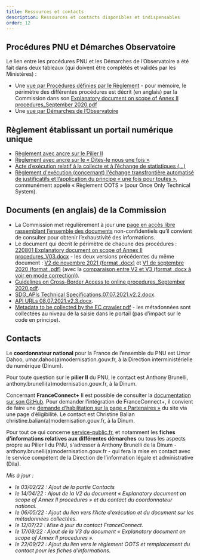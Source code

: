 ```yaml
---
title: Ressources et contacts
description: Ressources et contacts disponibles et indispensables
order: 12
---
```



## Procédures PNU et Démarches Observatoire 

Le lien entre les procédures PNU et les Démarches de l’Observatoire a été fait dans deux tableaux (qui doivent être complétés et validés par les Ministères)&nbsp;:

* Une [vue par Procédures définies par le Règlement](https://airtable.com/shrHA6vtsvmvEJygE/tblkvBZs4Hwj5JDhF) - pour mémoire, le périmètre des différentes procédures est décrit (en anglais) par la Commission dans son [Explanatory document on scope of Annex II procedures_September 2020.pdf](https://github.com/DISIC/design.numerique.gouv.fr/files/7849089/Explanatory.document.on.scope.of.Annex.II.procedures_Sept.2020-1.1.pdf)
* Une [vue par Démarches de l’Observatoire](https://airtable.com/shrFh9LF94qois3sm)


## Règlement établissant un portail numérique unique

* [Règlement avec ancre sur le Pilier II](https://eur-lex.europa.eu/legal-content/FR/TXT/HTML/?uri=CELEX:32018R1724&from=EN#d1e1695-1-1)
* [Règlement avec ancre sur le «&nbsp;Dites-le nous une fois&nbsp;»](https://eur-lex.europa.eu/legal-content/FR/TXT/HTML/?uri=CELEX:32018R1724&from=EN#d1e1761-1-1)
* [Acte d’exécution relatif à la collecte et à l’échange de statistiques (...)](https://eur-lex.europa.eu/legal-content/FR/TXT/HTML/?uri=CELEX:32020R1121&from=FR#d1e413-3-1)
* [Règlement d'exécution (concernant) l'échange transfrontière automatisé de justificatifs et l’application du principe «&nbsp;une fois pour toutes&nbsp;»](https://eur-lex.europa.eu/legal-content/FR/TXT/HTML/?uri=CELEX:32022R1463&from=EN), communément appelé «&nbsp;Règlement OOTS&nbsp;» (pour <span lang="en">Once Only Technical System</span>).


## Documents (en anglais) de la Commission

* La Commission met régulièrement à jour une [page en accès libre rassemblant l’ensemble des documents](https://ec.europa.eu/growth/single-digital-gateway-requirements_en) non-confidentiels qu’il convient de consulter pour obtenir l’exhaustivité des informations.
* Le document qui décrit le périmètre de chacune des procédures&nbsp;: <span lang="en">[220801 Explanatory document on scope of Annex II procedures_V03.docx](https://github.com/DISIC/design.numerique.gouv.fr/files/9242848/220801.Explanatory.document.on.scope.of.Annex.II.procedures_V03_July.2.docx)</span> - les deux versions précédentes du même document&nbsp;: [V2 de novembre 2021 (format .docx)](https://github.com/DISIC/design.numerique.gouv.fr/files/8489717/V02_Explanatory.document.on.scope.of.Annex.II.procedures_Nov.2021_11_12.docx) et [V1 de septembre 2020 (format .pdf)](https://github.com/DISIC/design.numerique.gouv.fr/files/7849089/Explanatory.document.on.scope.of.Annex.II.procedures_Sept.2020-1.1.pdf) (avec la [comparaison entre V2 et V3 (format .docx à voir en mode correction)](https://github.com/DISIC/design.numerique.gouv.fr/files/9242893/220801.Comparison.between.V02.and.V03-Explanatory.document.on.scope.of.docx)).
* <span lang="en">[Guidelines on Cross-Border Access to online procedures_September 2020.pdf](https://github.com/DISIC/design.numerique.gouv.fr/files/7849091/Guidelines.on.Cross-Border.Access.to.online.procedures_September.2020.pdf)</span>.
* <span lang="en">[SDG_APIs Technical Specifications.07.07.2021.v2.2.docx](https://github.com/DISIC/design.numerique.gouv.fr/files/7856412/SDG_APIs.Technical.Specifications.07.07.2021.v2.2.docx)</span>.
* <span lang="en">[API URLs 08.07.2021.v2.3.docx](https://github.com/DISIC/design.numerique.gouv.fr/files/7856415/API.URLs.08.07.2021.v2.3.docx)</span>.
* <span lang="en">[Metadata to be collected by the EC crawler.pdf](https://github.com/DISIC/design.numerique.gouv.fr/files/8641634/Metadata.to.be.collected.by.the.EC.crawler.pdf)</span> - les métadonnées sont collectées au niveau de la saisie dans le portail (pas d’impact sur le code en principe).


## Contacts

Le **coordonnateur national** pour la France de l’ensemble du PNU est Umar Dahoo, umar.dahoo(a)modernisation.gouv.fr, à la Direction interministérielle du numérique (Dinum).

Pour toute question sur le **pilier II** du PNU, le contact est Anthony Brunelli, anthony.brunelli(a)modernisation.gouv.fr, à la Dinum.

Concernant **FranceConnect+** Il est possible de consulter la [documentation sur son GitHub](https://github.com/france-connect/Documentation-FranceConnect-Plus). 
Pour demander l’intégration de FranceConnect+, il convient de faire une [demande d’habilitation sur la page «&nbsp;Partenaires&nbsp;»](https://franceconnect.gouv.fr/partenaires) du site via une page d’éligibilité. Le contact est Christine Balian christine.balian(a)modernisation.gouv.fr, à la Dinum.

Pour tout ce qui concerne [service-public.fr](https://www.service-public.fr/), et notamment les **fiches d’informations relatives aux différentes démarches** ou tous les aspects propre au Pilier I du PNU, s'adresser à Anthony Brunelli de la Dinum - anthony.brunelli(a)modernisation.gouv.fr - qui fera la mise en contact avec le service compétent de la Direction de l’information légale et administrative (Dila). 

_Mis à jour&nbsp;:_ 
* _le 03/02/22&nbsp;: Ajout de la partie Contacts_
* _le 14/04/22&nbsp;: Ajout de la V2 du document «&nbsp;Explanatory document on scope of Annex II procedures&nbsp;» et du contact du coordonnateur national._
* _le 06/05/22&nbsp;: Ajout du lien vers l’Acte d’exécution et du document sur les métadonnées collectées._
* _le 12/07/22&nbsp;: Mise à jour du contact FranceConnect._
* _le 17/08/22&nbsp;: Ajout de la V3 du document «&nbsp;Explanatory document on scope of Annex II procedures&nbsp;»._
* _le 22/09/22&nbsp;: Ajout du lien vers le règlement OOTS et remplacement du contact pour les fiches d'informations._
